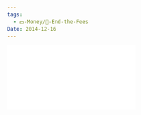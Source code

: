 ```yaml
---
tags:
  - 💵-Money/🚫-End-the-Fees
Date: 2014-12-16
---
```

![Tuition by Another Name - Fees.pdf](./Admin/Attachments/Tuition%20by%20Another%20Name%20-%20Fees.pdf)